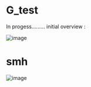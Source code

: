 # G_test
In progess.........
initial overview :

![image](https://github.com/JorgesNofulla/G_test/assets/113198223/39e660a7-9f51-408c-93ce-9ff30e152218)


# smh 


![image](https://github.com/JorgesNofulla/G_test/tree/main/assets/main_menu.PNG)
